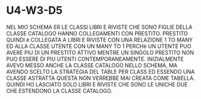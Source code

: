 # U4-W3-D5

NEL MIO SCHEMA ER LE CLASSI LIBRI E RIVISTE CHE SONO FIGLIE DELLA CLASSE CATALOGO HANNO COLLEGAMENTI CON PRESTITO.
PRESTITO QUINDI è COLLEGATA A LIBRI E RIVISTE CON UNA RELAZIONE 1 TO MANY ED ALLA CLASSE UTENTE CON UN MANY TO 1 PERCHè UN UTENTE PUO AVERE PIU DI UN PRESTITO ATTIVO MENTRE UN SINGOLO PRESTITO NON PUO ESSERE DI PIU UTENTI CONTEMPORANEAMENTE.
INIZIALMENTE AVEVO MESSO ANCHE LA CLASSE CATALOGO NELLO SCHEMA, MA AVENDO SCELTO LA STRATEGIA DEL TABLE PER CLASS ED ESSENDO UNA CLASSE ASTRATTA QUESTA NON VERREBBE MAI CREATA COME TABELLA. QUINDI HO LASCIATO SOLO LIBRI E RIVISTE CHE SONO LE UNICHE DUE CHE ESTENDONO LA CLASSE CATALOGO.
